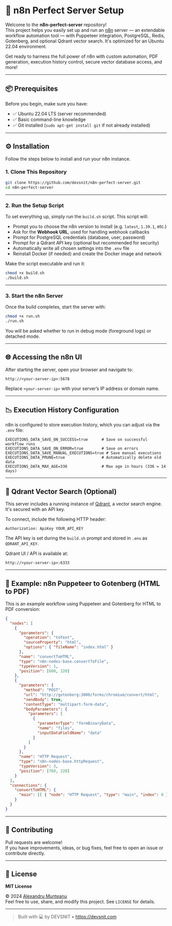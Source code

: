 # 🚀 n8n Perfect Server Setup

Welcome to the **n8n-perfect-server** repository!  
This project helps you easily set up and run an [n8n](https://n8n.io) server — an extendable workflow automation tool — with Puppeteer integration, PostgreSQL, Redis, Gotenberg, and optional Qdrant vector search. It's optimized for an Ubuntu 22.04 environment.

Get ready to harness the full power of n8n with custom automation, PDF generation, execution history control, secure vector database access, and more!

---

## 📦 Prerequisites

Before you begin, make sure you have:

- ✅ Ubuntu 22.04 LTS (server recommended)
- ✅ Basic command-line knowledge
- ✅ Git installed (`sudo apt-get install git` if not already installed)

---

## ⚙️ Installation

Follow the steps below to install and run your n8n instance.

### 1. Clone This Repository

```bash
git clone https://github.com/devsnit/n8n-perfect-server.git
cd n8n-perfect-server
```

---

### 2. Run the Setup Script

To set everything up, simply run the `build.sh` script. This script will:

- Prompt you to choose the n8n version to install (e.g. `latest`, `1.39.1`, etc.)
- Ask for the **Webhook URL**, used for handling webhook callbacks
- Prompt for PostgreSQL credentials (database, user, password)
- Prompt for a Qdrant API key (optional but recommended for security)
- Automatically write all chosen settings into the `.env` file
- Reinstall Docker (if needed) and create the Docker image and network

Make the script executable and run it:

```bash
chmod +x build.sh
./build.sh
```

---

### 3. Start the n8n Server

Once the build completes, start the server with:

```bash
chmod +x run.sh
./run.sh
```

You will be asked whether to run in debug mode (foreground logs) or detached mode.

---

## 🌐 Accessing the n8n UI

After starting the server, open your browser and navigate to:

```
http://<your-server-ip>:5678
```

Replace `<your-server-ip>` with your server’s IP address or domain name.

---

## 📉 Execution History Configuration

n8n is configured to store execution history, which you can adjust via the `.env` file:

```dotenv
EXECUTIONS_DATA_SAVE_ON_SUCCESS=true      # Save on successful workflow runs
EXECUTIONS_DATA_SAVE_ON_ERROR=true        # Save on errors
EXECUTIONS_DATA_SAVE_MANUAL_EXECUTIONS=true # Save manual executions
EXECUTIONS_DATA_PRUNE=true                # Automatically delete old data
EXECUTIONS_DATA_MAX_AGE=336               # Max age in hours (336 = 14 days)
```

---

## 🔐 Qdrant Vector Search (Optional)

This server includes a running instance of [Qdrant](https://qdrant.tech), a vector search engine. It's secured with an API key.

To connect, include the following HTTP header:

```http
Authorization: ApiKey YOUR_API_KEY
```

The API key is set during the `build.sh` prompt and stored in `.env` as `QDRANT_API_KEY`.

Qdrant UI / API is available at:
```
http://<your-server-ip>:6333
```

---

## 🧪 Example: n8n Puppeteer to Gotenberg (HTML to PDF)

This is an example workflow using Puppeteer and Gotenberg for HTML to PDF conversion:

```json
{
  "nodes": [
    {
      "parameters": {
        "operation": "toText",
        "sourceProperty": "html",
        "options": { "fileName": "index.html" }
      },
      "name": "convertToHTML",
      "type": "n8n-nodes-base.convertToFile",
      "typeVersion": 1,
      "position": [600, 220]
    },
    {
      "parameters": {
        "method": "POST",
        "url": "http://gotenberg:3000/forms/chromium/convert/html",
        "sendBody": true,
        "contentType": "multipart-form-data",
        "bodyParameters": {
          "parameters": [
            {
              "parameterType": "formBinaryData",
              "name": "files",
              "inputDataFieldName": "data"
            }
          ]
        }
      },
      "name": "HTTP Request",
      "type": "n8n-nodes-base.httpRequest",
      "typeVersion": 3,
      "position": [760, 220]
    }
  ],
  "connections": {
    "convertToHTML": {
      "main": [[ { "node": "HTTP Request", "type": "main", "index": 0 } ]]
    }
  }
}
```

---

## 🤝 Contributing

Pull requests are welcome!  
If you have improvements, ideas, or bug fixes, feel free to open an issue or contribute directly.

---

## 📄 License

**MIT License**

© 2024 [Alexandru Munteanu](https://devsnit.com/)  
Feel free to use, share, and modify this project. See `LICENSE` for details.

---

> Built with 💻 by DEVSNIT • https://devsnit.com
